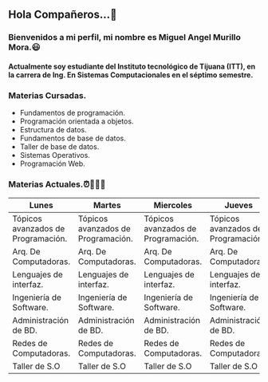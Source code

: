 ## Hola Compañeros...👋

### Bienvenidos a mi perfil, mi nombre es Miguel Angel Murillo Mora.😃

#### Actualmente soy estudiante del Instituto tecnológico de Tijuana (ITT), en la carrera de Ing. En Sistemas Computacionales en el séptimo semestre.

### **Materias Cursadas.**
  - Fundamentos de programación.
  - Programación orientada a objetos.
  - Estructura de datos.
  - Fundamentos de base de datos.
  - Taller de base de datos.
  - Sistemas Operativos.
  - Programación Web.

### **Materias Actuales.**⏰📗📘📙

| **Lunes**                          | **Martes**                         | **Miercoles**                      | **Jueves**                         | **Viernes**                        |
|------------------------------------|------------------------------------|------------------------------------|------------------------------------|------------------------------------|
| Tópicos avanzados de Programación. | Tópicos avanzados de Programación. | Tópicos avanzados de Programación. | Tópicos avanzados de Programación. | Tópicos avanzados de Programación. |
| Arq. De Computadoras. | Arq. De Computadoras. | Arq. De Computadoras. | Arq. De Computadoras. | Arq. De Computadoras. |
| Lenguajes de interfaz.             | Lenguajes de interfaz.             | Lenguajes de interfaz.             | Lenguajes de interfaz.             | Lenguajes de interfaz.             |
| Ingeniería de Software.            | Ingeniería de Software.            | Ingeniería de Software.            | Ingeniería de Software.            | Ingeniería de Software.            |
| Administración de BD.              | Administración de BD.              | Administración de BD.              | Administración de BD.              | Administración de BD.              |
| Redes de Computadoras.             | Redes de Computadoras.             | Redes de Computadoras.             | Redes de Computadoras.             | Redes de Computadoras.             |
| Taller de S.O                      | Taller de S.O                      | Taller de S.O                      | Taller de S.O                      | Taller de S.O                      |
